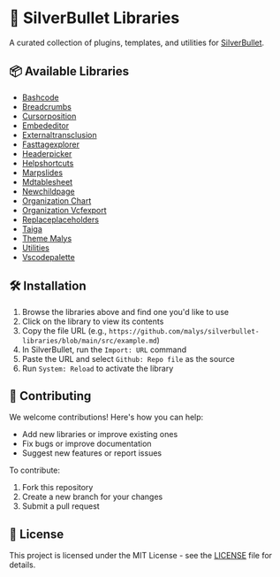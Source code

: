 # 🚀 SilverBullet Libraries

A curated collection of plugins, templates, and utilities for [SilverBullet](https://silverbullet.md/).

## 📦 Available Libraries

- [Bashcode](https://github.com/malys/silverbullet-libraries/blob/main/src/BashCode.md)
- [Breadcrumbs](https://github.com/malys/silverbullet-libraries/blob/main/src/Breadcrumbs.md)
- [Cursorposition](https://github.com/malys/silverbullet-libraries/blob/main/src/CursorPosition.md)
- [Embededitor](https://github.com/malys/silverbullet-libraries/blob/main/src/EmbedEditor.md)
- [Externaltransclusion](https://github.com/malys/silverbullet-libraries/blob/main/src/ExternalTransclusion.md)
- [Fasttagexplorer](https://github.com/malys/silverbullet-libraries/blob/main/src/FastTagExplorer.md)
- [Headerpicker](https://github.com/malys/silverbullet-libraries/blob/main/src/HeaderPicker.md)
- [Helpshortcuts](https://github.com/malys/silverbullet-libraries/blob/main/src/HelpShortcuts.md)
- [Marpslides](https://github.com/malys/silverbullet-libraries/blob/main/src/MarpSlides.md)
- [Mdtablesheet](https://github.com/malys/silverbullet-libraries/blob/main/src/MdTableSheet.md)
- [Newchildpage](https://github.com/malys/silverbullet-libraries/blob/main/src/NewChildPage.md)
- [Organization Chart](https://github.com/malys/silverbullet-libraries/blob/main/src/Organization/Organization-Chart.md)
- [Organization Vcfexport](https://github.com/malys/silverbullet-libraries/blob/main/src/Organization/Organization-VCFExport.md)
- [Replaceplaceholders](https://github.com/malys/silverbullet-libraries/blob/main/src/ReplacePlaceholders.md)
- [Taiga](https://github.com/malys/silverbullet-libraries/blob/main/src/Taiga.md)
- [Theme Malys](https://github.com/malys/silverbullet-libraries/blob/main/src/Theme/theme-malys.md)
- [Utilities](https://github.com/malys/silverbullet-libraries/blob/main/src/Utilities.md)
- [Vscodepalette](https://github.com/malys/silverbullet-libraries/blob/main/src/VSCodePalette.md)

## 🛠️ Installation
1. Browse the libraries above and find one you'd like to use
2. Click on the library to view its contents
3. Copy the file URL (e.g., `https://github.com/malys/silverbullet-libraries/blob/main/src/example.md`)
4. In SilverBullet, run the `Import: URL` command
5. Paste the URL and select `Github: Repo file` as the source
6. Run `System: Reload` to activate the library

## 🤝 Contributing
We welcome contributions! Here's how you can help:
- Add new libraries or improve existing ones
- Fix bugs or improve documentation
- Suggest new features or report issues

To contribute:
1. Fork this repository
2. Create a new branch for your changes
3. Submit a pull request

## 📜 License
This project is licensed under the MIT License - see the [LICENSE](LICENSE) file for details.